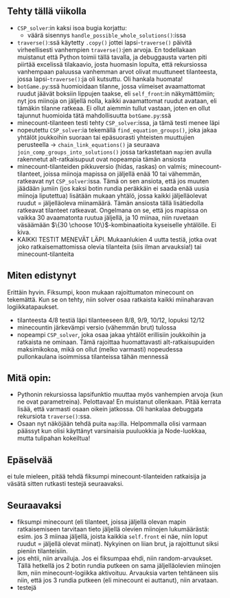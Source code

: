 ## Tehty tällä viikolla


- `CSP_solver`:in kaksi isoa bugia korjattu:
  - väärä sisennys `handle_possible_whole_solutions()`:issa
- `traverse()`:ssä käytetty `.copy()` jottei lapsi-`traverse()` päivitä virheellisesti vanhempien `traverse()`:jen arvoja. En todellakaan muistanut että Python toimii tällä tavalla, ja debuggausta varten piti piirtää excelissä tilakaavio, josta huomasin lopulta, että rekursiossa vanhempaan paluussa vanhemman arvot olivat muuttuneet tilanteesta, jossa lapsi-`traverse()`:ja oli kutsuttu. Oli hankala huomata! 
- `botGame.py`:ssä huomioidaan tilanne, jossa viimeiset avaamattomat ruudut jäävät boksiin lippujen taakse, eli `self_front`:in näkymättömiin; nyt jos miinoja on jäljellä nolla, kaikki avaamattomat ruudut avataan, eli tämäkin tilanne ratkeaa. Ei ollut aiemmin tullut vastaan, joten en ollut tajunnut huomioida tätä mahdollisuutta `botGame.py`:ssä
- minecount-tilanteen testi tehty `CSP_solver`:issa, ja tämä testi menee läpi
- nopeutettu `CSP_solver`:ia tekemällä `find_equation_groups()`, joka jakaa yhtälöt joukkoihin suoraan tai epäsuorasti yhteisten muuttujien perusteella -> `chain_link_equations()` ja seuraava `join_comp_groups_into_solutions()` jossa tarkastetaan `map`:ien avulla rakennetut alt-ratkaisupuut ovat nopeampia tämän ansiosta
- minecount-tilanteiden pikkuversio (hidas, raskas) on valmis; minecount-tilanteet, joissa miinoja mapissa on jäljellä enää 10 tai vähemmän, ratkeavat nyt `CSP_solver`:issa. Tämä on sen ansiota, että jos muuten jäädään jumiin (jos kaksi botin rundia peräkkäin ei saada enää uusia miinoja liputettua) lisätään mukaan yhtälö, jossa kaikki jäljelläolevat ruudut = jäljelläoleva miinamäärä. Tämän ansiosta tällä lisätiedolla ratkeavat tilanteet ratkeavat. Ongelmana on se, että jos mapissa on vaikka 30 avaamatonta ruutua jäljellä, ja 10 miinaa, niin ruvetaan väsäämään $\{30 \choose 10\}$-kombinaatioita kyseiselle yhtälölle. Ei kiva.
- KAIKKI TESTIT MENEVÄT LÄPI. Mukaanlukien 4 uutta testiä, jotka ovat joko ratkaisemattomissa olevia tilanteita (siis ilman arvauksia!) tai minecount-tilanteita


## Miten edistynyt

Erittäin hyvin. Fiksumpi, koon mukaan rajoittumaton minecount on tekemättä. Kun se on tehty, niin solver osaa ratkaista kaikki miinaharavan logiikkatapaukset.
  - tilanteesta 4/8 testiä läpi tilanteeseen 8/8, 9/9, 10/12, lopuksi 12/12
  - minecountin järkevämpi versio (vähemmän brut) tulossa
  - nopeampi `CSP_solver`, joka osaa jakaa yhtälöt erillisiin joukkoihin ja ratkaista ne ominaan. Tämä rajoittaa huomattavasti alt-ratkaisupuiden maksimikokoa, mikä on ollut (melko varmasti) nopeudessa pullonkaulana isoimmissa tilanteissa tähän mennessä

## Mitä opin:

- Pythonin rekursiossa lapsifunktio muuttaa myös vanhempien arvoja (kun ne ovat parametreina). Pelottavaa! En muistanut ollenkaan. Pitää kerrata lisää, että varmasti osaan oikein jatkossa. Oli hankalaa debuggata rekursiota `traverse()`:ssa.
- Osaan nyt näköjään tehdä puita `map`:illa. Helpommalla olisi varmaan päässyt kun olisi käyttänyt varsinaisia puuluokkia ja Node-luokkaa, mutta tulipahan kokeiltua!

## Epäselvää

ei tule mieleen, pitää tehdä fiksumpi minecount-tilanteiden ratkaisija ja väsätä sitten rutkasti testejä seuraavaksi.

## Seuraavaksi
- fiksumpi minecount (eli tilanteet, joissa jäljellä olevan mapin ratkaisemiseen tarvitaan tieto jäljellä olevien miinojen lukumäärästä: esim. jos 3 miinaa jäljellä, joista kaikkia `self.front` ei näe, niin loput ruudut = jäljellä olevat miinat). Nykyinen on liian brut, ja rajoittunut siksi pieniin tilanteisiin.
- jos ehtii, niin arvailuja. Jos ei fiksumpaa ehdi, niin random-arvaukset. Tällä hetkellä jos 2 botin rundia putkeen on sama jäljelläolevien miinojen lkm, niin minecount-logiikka aktivoituu. Arvauksia varten tehtäneen siis niin, että jos 3 rundia putkeen (eli minecount ei auttanut), niin arvataan.
- testejä

